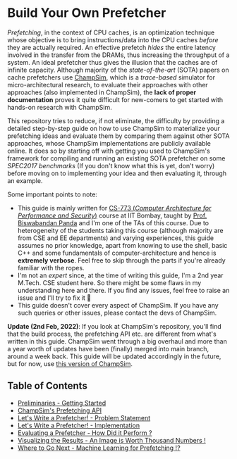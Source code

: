 # Build Your Own Prefetcher 

*Prefetching*, in the context of CPU caches, is an optimization technique whose objective is to bring 
instructions/data into the CPU caches *before* they are actually required. An effective prefetch *hides* the
entire latency involved in the transfer from the DRAMs, thus increasing the throughput of a system. An ideal prefetcher
thus gives the illusion that the caches are of infinite capacity.
Although majority of the *state-of-the-art* (SOTA) papers on cache prefetchers use [ChampSim](https://github.com/ChampSim/ChampSim),
which is a *trace-based* simulator for micro-architectural research, to evaluate their approaches with other approaches
(also implemented in ChampSim), the **lack of proper documentation** proves it quite difficult for new-comers to get started
with hands-on research with ChampSim.

This repository tries to reduce, if not eliminate, the difficulty by providing a detailed step-by-step guide on how to use ChampSim
to materialize your prefetching ideas and evaluate them by comparing them against other SOTA approaches, whose ChampSim 
implementations are publicly available online. It does so by starting off with getting you used to ChampSim's framework for
compiling and running an existing SOTA prefetcher on some *SPEC2017 benchmarks* (If you don't know what this is yet, don't worry) 
before moving on to implementing your idea and then evaluating it, through an example.

Some important points to note:
 - This guide is mainly written for [CS-773 (*Computer Architecture for Performance and Security*)](https://www.cse.iitb.ac.in/~biswa/courses/CS773/main.html) 
course at IIT Bombay, taught by [Prof. Biswabandan Panda](https://www.cse.iitb.ac.in/~biswa/) and I'm one of
the TAs of this course. Due to heterogeneity of the students taking this course (although majority are from CSE and EE departments) and varying experiences,
this guide assumes no prior knowledge, apart from knowing to use the shell, basic C++ and some fundamentals of computer-architecture and hence is **extremely verbose**.
Feel free to skip through the parts if you're already familiar with the ropes.
 - I'm not an *expert* since, at the time of writing this guide, I'm a 2nd year M.Tech. CSE student here. So there might be some flaws in my understanding
 here and there. If you find any issues, feel free to raise an issue and I'll try to fix it 🙂
 - This guide doesn't cover every aspect of ChampSim. If you have any such queries or other issues, please contact the devs of ChampSim.
 
**Update (2nd Feb, 2022)**: If you look at ChampSim's repository, you'll find that the build process, the prefetching API etc.
are different from what's written in this guide. ChampSim went through a big overhaul and more than a year worth of updates
have been (finally) merged into main branch, around a week back. This guide will be updated accordingly in the future, but for now,
use [this version of ChampSim](https://github.com/cs-773/ChampSim).    
 
## Table of Contents
- [Preliminaries - Getting Started](0_preliminaries/)
- [ChampSim's Prefetching API]()
- [Let's Write a Prefetcher! - Problem Statement]()
- [Let's Write a Prefetcher! - Implementation]()
- [Evaluating a Prefetcher - How Did it Perform ?]()
- [Visualizing the Results - An Image is Worth Thousand Numbers !]()
- [Where to Go Next - Machine Learning for Prefetching !?]()
